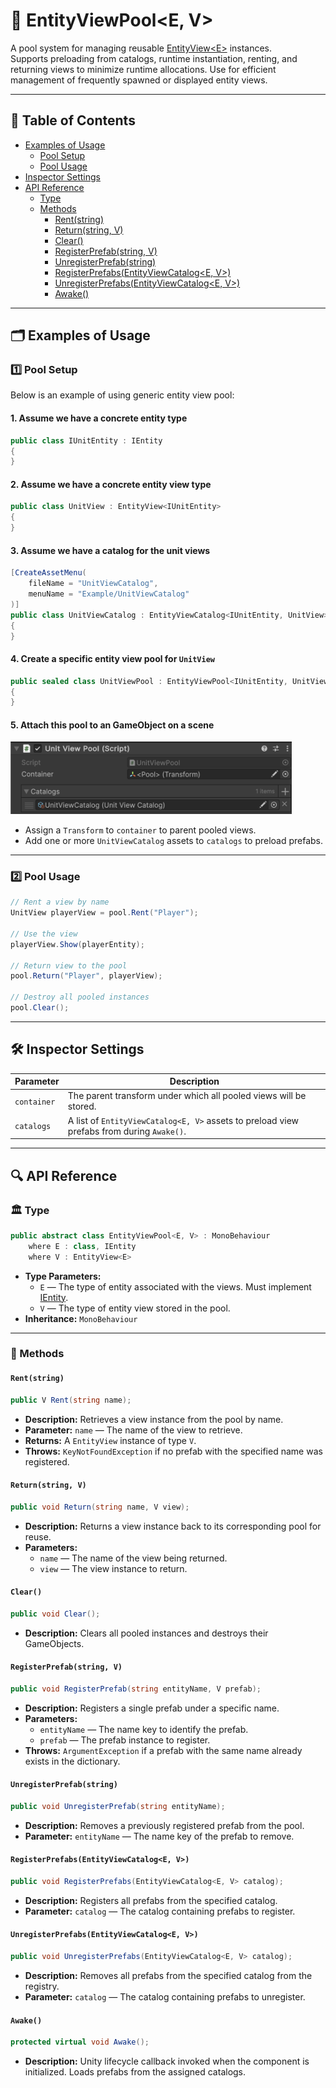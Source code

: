 # 🧩 EntityViewPool<E, V>

A pool system for managing reusable [EntityView\<E>](EntityView%601.md) instances.  
Supports preloading from catalogs, runtime instantiation, renting, and returning views to minimize runtime
allocations. Use for efficient management of frequently spawned or displayed entity views.

---

## 📑 Table of Contents

- [Examples of Usage](#-examples-of-usage)
    - [Pool Setup](#ex1)
    - [Pool Usage](#ex2)
- [Inspector Settings](#-inspector-settings)
- [API Reference](#-api-reference)
    - [Type](#type)
    - [Methods](#methods)
        - [Rent(string)](#rentstring)
        - [Return(string, V)](#returnstring-v)
        - [Clear()](#clear)
        - [RegisterPrefab(string, V)](#registerprefabstring-v)
        - [UnregisterPrefab(string)](#unregisterprefabstring)
        - [RegisterPrefabs(EntityViewCatalog<E, V>)](#registerprefabsentityviewcataloge-v)
        - [UnregisterPrefabs(EntityViewCatalog<E, V>)](#unregisterprefabsentityviewcataloge-v)
        - [Awake()](#awake)

---

## 🗂 Examples of Usage

<div id="ex1"></div>

### 1️⃣ Pool Setup

Below is an example of using generic entity view pool:

#### 1. Assume we have a concrete entity type

```csharp
public class IUnitEntity : IEntity
{
}
```

#### 2. Assume we have a concrete entity view type

```csharp
public class UnitView : EntityView<IUnitEntity>
{
}
```

#### 3. Assume we have a catalog for the unit views

```csharp
[CreateAssetMenu(
    fileName = "UnitViewCatalog", 
    menuName = "Example/UnitViewCatalog"
)]
public class UnitViewCatalog : EntityViewCatalog<IUnitEntity, UnitView> 
{
}
```

#### 4. Create a specific entity view pool for `UnitView`

```csharp
public sealed class UnitViewPool : EntityViewPool<IUnitEntity, UnitView>
{
}
```

#### 5. Attach this pool to an GameObject on a scene

<img width="450" height="" alt="Entity component" src="../../Images/UnitViewPool.png" />

- Assign a `Transform` to `container` to parent pooled views.
- Add one or more `UnitViewCatalog` assets to `catalogs` to preload prefabs.

---

<div id="ex2"></div>

### 2️⃣ Pool Usage

```csharp
// Rent a view by name
UnitView playerView = pool.Rent("Player");

// Use the view
playerView.Show(playerEntity);

// Return view to the pool
pool.Return("Player", playerView);

// Destroy all pooled instances
pool.Clear();
```

---

## 🛠 Inspector Settings

| Parameter   | Description                                                                               |
|-------------|-------------------------------------------------------------------------------------------|
| `container` | The parent transform under which all pooled views will be stored.                         |
| `catalogs`  | A list of `EntityViewCatalog<E, V>` assets to preload view prefabs from during `Awake()`. |

---

## 🔍 API Reference

### 🏛️ Type <div id="-type"></div>

```csharp
public abstract class EntityViewPool<E, V> : MonoBehaviour
    where E : class, IEntity
    where V : EntityView<E>
```

- **Type Parameters:**
    - `E` — The type of entity associated with the views. Must implement [IEntity](../Entities/IEntity.md).
    - `V` — The type of entity view stored in the pool.
- **Inheritance:** `MonoBehaviour`

---

### 🏹 Methods

#### `Rent(string)`

```csharp
public V Rent(string name);
````

- **Description:** Retrieves a view instance from the pool by name.
- **Parameter:** `name` — The name of the view to retrieve.
- **Returns:** A `EntityView` instance of type `V`.
- **Throws:** `KeyNotFoundException` if no prefab with the specified name was registered.

#### `Return(string, V)`

```csharp
public void Return(string name, V view);
```

- **Description:** Returns a view instance back to its corresponding pool for reuse.
- **Parameters:**
    - `name` — The name of the view being returned.
    - `view` — The view instance to return.

#### `Clear()`

```csharp
public void Clear();
```

- **Description:** Clears all pooled instances and destroys their GameObjects.

#### `RegisterPrefab(string, V)`

```csharp
public void RegisterPrefab(string entityName, V prefab);
```

- **Description:** Registers a single prefab under a specific name.
- **Parameters:**
    - `entityName` — The name key to identify the prefab.
    - `prefab` — The prefab instance to register.
- **Throws:** `ArgumentException` if a prefab with the same name already exists in the dictionary.

#### `UnregisterPrefab(string)`

```csharp
public void UnregisterPrefab(string entityName);
```

- **Description:** Removes a previously registered prefab from the pool.
- **Parameter:** `entityName` — The name key of the prefab to remove.

#### `RegisterPrefabs(EntityViewCatalog<E, V>)`

```csharp
public void RegisterPrefabs(EntityViewCatalog<E, V> catalog);
```

- **Description:** Registers all prefabs from the specified catalog.
- **Parameter:** `catalog` — The catalog containing prefabs to register.

#### `UnregisterPrefabs(EntityViewCatalog<E, V>)`

```csharp
public void UnregisterPrefabs(EntityViewCatalog<E, V> catalog);
```

- **Description:** Removes all prefabs from the specified catalog from the registry.
- **Parameter:** `catalog` — The catalog containing prefabs to unregister.

#### `Awake()`

```csharp
protected virtual void Awake();
```

- **Description:** Unity lifecycle callback invoked when the component is initialized. Loads prefabs from the assigned
  catalogs.